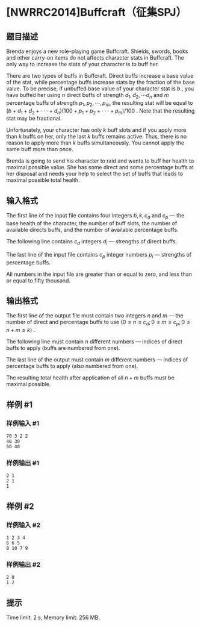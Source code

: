# [NWRRC2014]Buffcraft（征集SPJ）

## 题目描述



Brenda enjoys a new role-playing game Buffcraft. Shields, swords, books and other carry-on items do not affects character stats in Buffcraft. The only way to increase the stats of your character is to buff her.

There are two types of buffs in Buffcraft. Direct buffs increase a base value of the stat, while percentage buffs increase stats by the fraction of the base value. To be precise, if unbuffed base value of your character stat is $b$ , you have buffed her using $n$ direct buffs of strength $d_1 , d_2 , \cdots d_n$ and $m$ percentage buffs of strength $p_{1}, p_{2}, \cdots , p_{m},$ the resulting stat will be equal to $(b + d_{1} + d_{2} + · · · + d_{n})(100 + p_{1} + p_{2} + · · · + p_{m})/100$ . Note that the resulting stat may be fractional.

Unfortunately, your character has only $k$ buff slots and if you apply more than $k$ buffs on her, only the last $k$ buffs remains active. Thus, there is no reason to apply more than $k$ buffs simultaneously. You cannot apply the same buff more than once.

Brenda is going to send his character to raid and wants to buff her health to maximal possible value. She has some direct and some percentage buffs at her disposal and needs your help to select the set of buffs that leads to maximal possible total health.



## 输入格式



The first line of the input file contains four integers $b , k , c_{d}$ and $c_{p}$ — the base health of the character, the number of buff slots, the number of available directs buffs, and the number of available percentage buffs.

The following line contains $c_{d}$ integers $d_{i}$ — strengths of direct buffs.

The last line of the input file contains $c_{p}$ integer numbers $p_{i}$ — strengths of percentage buffs.

All numbers in the input file are greater than or equal to zero, and less than or equal to fifty thousand.



## 输出格式



The first line of the output file must contain two integers $n$ and $m$ — the number of direct and percentage buffs to use $(0 \le n \le c_{d}; 0 \le m \le c_{p}; 0 \le n + m \le k)$ .

The following line must contain $n$ different numbers — indices of direct buffs to apply (buffs are numbered from one).

The last line of the output must contain $m$ different numbers — indices of percentage buffs to apply (also numbered from one).

The resulting total health after application of all $n + m$ buffs must be maximal possible.



## 样例 #1

### 样例输入 #1
```
70 3 2 2
40 30
50 40
```

### 样例输出 #1

```
2 1
2 1
1
```

## 样例 #2

### 样例输入 #2
```
1 2 3 4
6 6 5
8 10 7 9
```

### 样例输出 #2

```
2 0
1 2
```

## 提示

Time limit: 2 s, Memory limit: 256 MB. 


